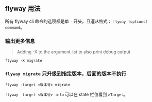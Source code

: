 ## flyway 用法

所有 flyway cli 命令的选项都是单 `-` 开头。且遵从格式： `flyway [options] command`。


### 输出更多信息

> Adding -X to the argument list to also print debug output.

`flyway -X migrate`

### `flyway migrate` 只升级到指定版本，后面的版本不执行

`flyway -target <版本号> migrate`

`flyway -target <版本号> info` 可以在 state 栏位看到 `>Target`。
